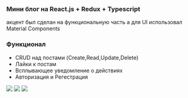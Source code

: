 <h3>Мини блог на React.js + Redux + Typescript</h3>
<p>акцент был сделан на функциональную часть а для UI использовал Material Components</p>

<h3>Функционал</h3>
<ul>
<li>CRUD над постами (Create,Read,Update,Delete)</li>
<li>Лайки к постам</li>
<li>Всплывающее уведомление о действиях</li>
<li>Авторизация и Регестрация</li>
</ul>
<img src='https://ibb.co/ZM4Zg42](https://i.ibb.co/0G4w94s/Screenshot-2.jpg'/>
<img src='https://i.ibb.co/q9Vb1dM/Screenshot-3.jpg'/>
<img src='https://i.ibb.co/bNFyj9k/Screenshot-5.jpg'/>
